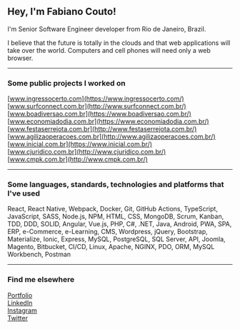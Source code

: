 ## Hey, I'm Fabiano Couto!

I'm Senior Software Engineer developer from Rio de Janeiro, Brazil.

I believe that the future is totally in the clouds and that web applications will take over the world. Computers and cell phones will need only a web browser.

---
### Some public projects I worked on

[www.ingressocerto.com](https://www.ingressocerto.com/)<br>
[www.surfconnect.com.br](http://www.surfconnect.com.br/)<br>
[www.boadiversao.com.br](https://www.boadiversao.com.br/)<br>
[www.economiadodia.com.br](https://www.economiadodia.com.br/)<br>
[www.festaserrejota.com.br](http://www.festaserrejota.com.br/)<br>
[www.agilizaoperacoes.com.br](http://www.agilizaoperacoes.com.br/)<br>
[www.inicial.com.br](https://www.inicial.com.br/)<br>
[www.cjuridico.com.br](http://www.cjuridico.com.br/)<br>
[www.cmpk.com.br](http://www.cmpk.com.br/)<br>

---
### Some languages, standards, technologies and platforms that I've used

React, React Native, Webpack, Docker, Git, GitHub Actions, TypeScript, JavaScript, SASS, Node.js, NPM, HTML, CSS, MongoDB, Scrum, Kanban, TDD, DDD, SOLID, Angular, Vue.js, PHP, C#, .NET, Java, Android, PWA, SPA, ERP, e-Commerce, e-Learning, CMS, Wordpress, jQuery, Bootstrap, Materialize, Ionic, Express, MySQL, PostgreSQL, SQL Server, API, Joomla, Magento, Bitbucket, CI/CD, Linux, Apache, NGINX, PDO, ORM, MySQL Workbench, Postman

---

### Find me elsewhere

[Portfolio](https://www.fabianocouto.com.br) <br>
[LinkedIn](https://www.linkedin.com/in/fabianocoutol/) <br>
[Instagram](https://instagram.com/fabianocouto) <br>
[Twitter](https://twitter.com/fabianocoutol) <br>
